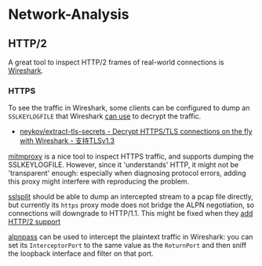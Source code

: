 # Network-Analysis

## HTTP/2

A great tool to inspect HTTP/2 frames of real-world connections is
[Wireshark](https://www.wireshark.org).

### HTTPS

To see the traffic in Wireshark, some clients can be configured to dump an
`SSLKEYLOGFILE` that Wireshark
[can use](https://wiki.wireshark.org/TLS#Using_the_.28Pre.29-Master-Secret)
to decrypt the traffic.

* [neykov/extract-tls-secrets - Decrypt HTTPS/TLS connections on the fly with Wireshark - 支持TLSv1.3](https://github.com/neykov/extract-tls-secrets/)

[mitmproxy](https://mitmproxy.org) is a nice tool to inspect HTTPS traffic,
and supports dumping the SSLKEYLOGFILE. However, since it 'understands' HTTP,
it might not be 'transparent' enough: especially when diagnosing protocol
errors, adding this proxy might interfere with reproducing the problem.

[sslsplit](https://www.roe.ch/SSLsplit) should be able to dump an intercepted
stream to a pcap file directly, but currently its `https` proxy mode does not
bridge the ALPN negotiation, so connections will downgrade to HTTP/1.1. This
might be fixed when they [add HTTP/2 support](https://github.com/droe/sslsplit/issues/218)

[alpnpass](https://github.com/VerSprite/alpnpass) can be used to intercept
the plaintext traffic in Wireshark: you can set its `InterceptorPort` to
the same value as the `ReturnPort` and then sniff the loopback interface and
filter on that port.
